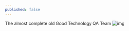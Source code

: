 ```yaml
---
published: false
---
```


The almost complete old Good Technology QA Team
![img](http://media.davidkanter.com/IMG_3183.jpg)